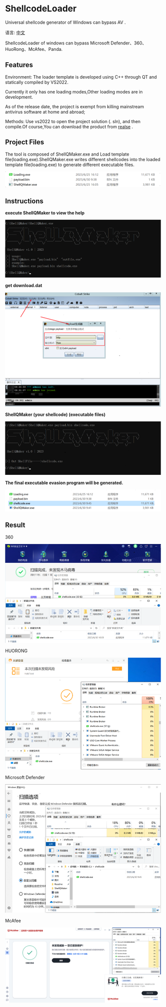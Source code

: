 # ShellcodeLoader
Universal shellcode generator of Windows can bypass AV .

语言: [中文](readme.md)

ShellcodeLoader of windows can bypass Microsoft Defender、360、HuoRong、McAfee、Panda.


## Features

Environment: The loader template is developed using C++ through QT and statically compiled by VS2022.

Currently it only has one loading modes,Other loading modes are in development.

As of the release date, the project is exempt from killing mainstream antivirus software at home and abroad;
 
Methods: Use vs2022 to open the project solution (. sln), and then compile.Of course,You can download the product from [realse](https://github.com/SecurityAnalysts01/ShellcodeLoader/releases/download/v1.1/ShellQMaker1.2.zip) .
 
## Project Files

  The tool is composed of ShellQMaker.exe and Load template file(loading.exe).ShellQMaker.exe writes different shellcodes into the loaded template file(loading.exe) to generate different executable files.

<img src="Readme/ShellQMaker-Files-001.png" alt="image-20221124160121278" style="zoom:80%;" />

## Instructions

**execute ShellQMaker to view the help**

![image-20221130105542851](Readme/shellQMaker-Instructions-001.png)

**get download.dat**

![image-20221130105542851](Readme/shellQMaker-Instructions-002.png)

**ShellQMaker (your shellcode) (executable files)**

![image-20221130105542851](Readme/shellQMaker-Instructions-003.png)

**The final executable evasion program will be generated.**

![image-20221130105542851](Readme/shellQMaker-Instructions-004.png)

## Result

360

![image-20221130105542851](Readme/Result-01.png)

HUORONG

![image-20221130105542851](Readme/Result-02.png)

Microsoft Defender

![image-20221130105542851](Readme/Result-03.png)

McAfee

![image-20221130105542851](Readme/Result-04.png)

